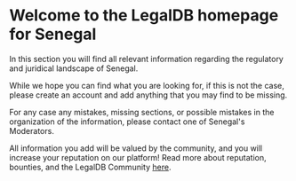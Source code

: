 <!-- TITLE: Senegal -->
<!-- SUBTITLE: Welcome to the legalDB home of Senegal -->

# Welcome to the LegalDB homepage for Senegal

In this section you will find all relevant information regarding the regulatory and juridical landscape of Senegal.

While we hope you can find what you are looking for, if this is not the case, please create an account and add anything that you may find to be missing.

For any case any mistakes, missing sections, or possible mistakes in the organization of the information, please contact one of Senegal's Moderators.

All information you add will be valued by the community, and you will increase your reputation on our platform! Read more about reputation, bounties, and the LegalDB Community [here](http://legaldb.herokuapp.com/legaldb/community).
